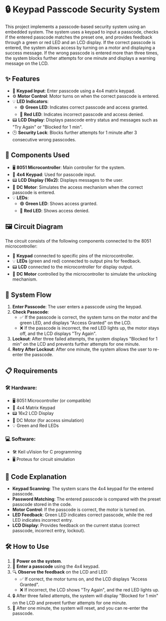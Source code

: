 # 🔒 Keypad Passcode Security System

This project implements a passcode-based security system using an embedded system. The system uses a keypad to input a passcode, checks if the entered passcode matches the preset one, and provides feedback through a green or red LED and an LCD display. If the correct passcode is entered, the system allows access by turning on a motor and displaying a success message. If the wrong passcode is entered more than three times, the system blocks further attempts for one minute and displays a warning message on the LCD.

## ✨ Features
- 🔢 **Keypad Input**: Enter passcode using a 4x4 matrix keypad.
- ⚙️ **Motor Control**: Motor turns on when the correct passcode is entered.
- 💡 **LED Indicators**:
  - 🟢 **Green LED**: Indicates correct passcode and access granted.
  - 🔴 **Red LED**: Indicates incorrect passcode and access denied.
- 📟 **LCD Display**: Displays passcode entry status and messages such as "Try Again" or "Blocked for 1 min".
- 🕒 **Security Lock**: Blocks further attempts for 1 minute after 3 consecutive wrong passcodes.

## 🔧 Components Used
- 🖥️ **8051 Microcontroller**: Main controller for the system.
- 🔢 **4x4 Keypad**: Used for passcode input.
- 📟 **LCD Display (16x2)**: Displays messages to the user.
- 🔩 **DC Motor**: Simulates the access mechanism when the correct passcode is entered.
- 💡 **LEDs**:
  - 🟢 **Green LED**: Shows access granted.
  - 🔴 **Red LED**: Shows access denied.

## 🖼️ Circuit Diagram
The circuit consists of the following components connected to the 8051 microcontroller:
- 🔢 **Keypad** connected to specific pins of the microcontroller.
- 💡 **LEDs** (green and red) connected to output pins for feedback.
- 📟 **LCD** connected to the microcontroller for display output.
- 🔩 **DC Motor** controlled by the microcontroller to simulate the unlocking mechanism.

## 🔄 System Flow
1. **Enter Passcode**: The user enters a passcode using the keypad.
2. **Check Passcode**:
   - ✅ If the passcode is correct, the system turns on the motor and the green LED, and displays "Access Granted" on the LCD.
   - ❌ If the passcode is incorrect, the red LED lights up, the motor stays off, and the LCD displays "Try Again".
3. **Lockout**: After three failed attempts, the system displays "Blocked for 1 min" on the LCD and prevents further attempts for one minute.
4. **Retry After Lockout**: After one minute, the system allows the user to re-enter the passcode.

## 📋 Requirements
### 🛠️ Hardware:
- 🖥️ 8051 Microcontroller (or compatible)
- 🔢 4x4 Matrix Keypad
- 📟 16x2 LCD Display
- 🔩 DC Motor (for access simulation)
- 💡 Green and Red LEDs

### 💻 Software:
- 🛠️ Keil uVision for C programming
- 🖥️ Proteus for circuit simulation

## 📝 Code Explanation
- **Keypad Scanning**: The system scans the 4x4 keypad for the entered passcode.
- **Password Matching**: The entered passcode is compared with the preset passcode stored in the code.
- **Motor Control**: If the passcode is correct, the motor is turned on.
- **LED Feedback**: Green LED indicates correct passcode, while the red LED indicates incorrect entry.
- **LCD Display**: Provides feedback on the current status (correct passcode, incorrect entry, lockout).

## 🛠️ How to Use
1. 🔌 **Power on the system**.
2. 🔢 **Enter a passcode** using the 4x4 keypad.
3. 🔍 **Observe the feedback** on the LCD and LED:
   - ✅ If correct, the motor turns on, and the LCD displays "Access Granted".
   - ❌ If incorrect, the LCD shows "Try Again", and the red LED lights up.
4. 🔒 After three failed attempts, the system will display "Blocked for 1 min" on the LCD and prevent further attempts for one minute.
5. 🔄 After one minute, the system will reset, and you can re-enter the passcode.

